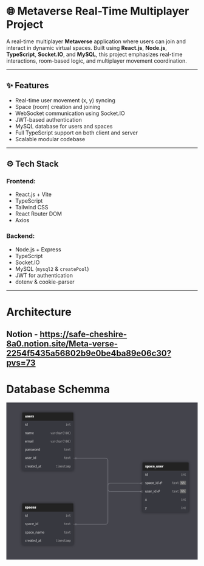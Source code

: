# 🌐 Metaverse Real-Time Multiplayer Project

A real-time multiplayer **Metaverse** application where users can join and interact in dynamic virtual spaces. Built using **React.js**, **Node.js**, **TypeScript**, **Socket.IO**, and **MySQL**, this project emphasizes real-time interactions, room-based logic, and multiplayer movement coordination.

---

## ✨ Features

- Real-time user movement (x, y) syncing
- Space (room) creation and joining
- WebSocket communication using Socket.IO
- JWT-based authentication
- MySQL database for users and spaces
- Full TypeScript support on both client and server
- Scalable modular codebase

---

## ⚙️ Tech Stack

### Frontend:
- React.js + Vite
- TypeScript
- Tailwind CSS
- React Router DOM
- Axios

### Backend:
- Node.js + Express
- TypeScript
- Socket.IO
- MySQL (`mysql2` & `createPool`)
- JWT for authentication
- dotenv & cookie-parser

---

# Architecture
## Notion - https://safe-cheshire-8a0.notion.site/Meta-verse-2254f5435a56802b9e0be4ba89e06c30?pvs=73

# Database Schemma
<img src="./architecture//database.png">
